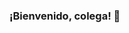 ### ¡Bienvenido, colega! 👋

<!--
**Chava0404/Chava0404** is a ✨ _special_ ✨ repository because its `README.md` (this file) appears on your GitHub profile.

Here are some ideas to get you started:

- 🔭 I’m currently working on school...
- 🌱 I’m currently learning Python...
- 👯 I’m looking to collaborate on any project...
- 🤔 I’m looking for help with Python...
- 💬 Ask me about General Culture...
- 📫 How to reach me: ???...
- 😄 Pronouns: He/Him...
- ⚡ Fun fact: I've been wanting to learn Python for 2 years, haha...
-->

